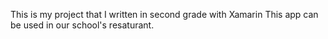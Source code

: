 This is my project that I written in second grade with Xamarin
This app can be used in our school's resaturant.
